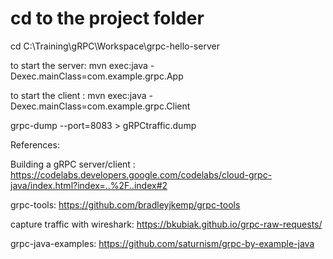 # cd to the project folder
cd C:\Training\gRPC\Workspace\grpc-hello-server

to start the server: mvn exec:java -Dexec.mainClass=com.example.grpc.App

to start the client : mvn exec:java -Dexec.mainClass=com.example.grpc.Client

grpc-dump --port=8083 > gRPCtraffic.dump


References: 

Building a gRPC server/client : https://codelabs.developers.google.com/codelabs/cloud-grpc-java/index.html?index=..%2F..index#2

grpc-tools: https://github.com/bradleyjkemp/grpc-tools

capture traffic with wireshark: https://bkubiak.github.io/grpc-raw-requests/

grpc-java-examples: https://github.com/saturnism/grpc-by-example-java





